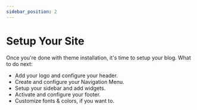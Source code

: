 ```yaml
---
sidebar_position: 2
---
```


# Setup Your Site

Once you're done with theme installation, it's time to setup your blog. What to do next:

- Add your logo and configure your header.
- Create and configure your Navigation Menu.
- Setup your sidebar and add widgets.
- Activate and configure your footer.
- Customize fonts & colors, if you want to.
